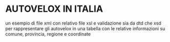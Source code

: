 # AUTOVELOX IN ITALIA
un esempio di file xml con relativo file xsl e validazione sia da dtd che xsd per rappresentare gli autovelox in una tabella con le relative informazioni su comune, provincia, regione e coordinate

